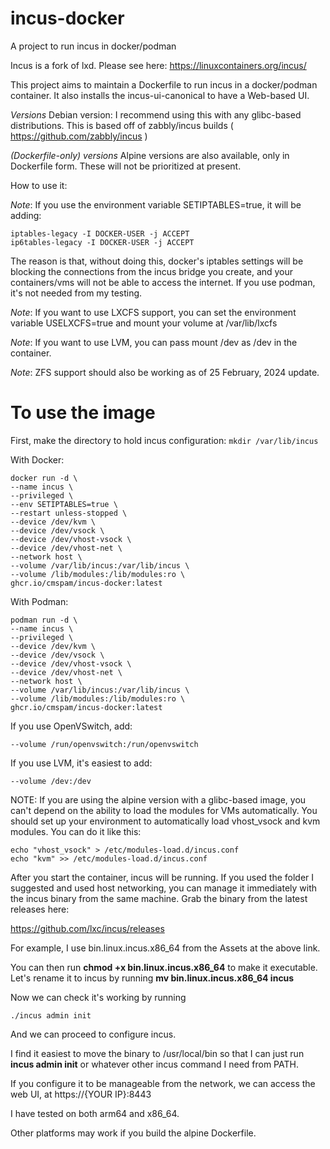 # incus-docker
A project to run incus in docker/podman

Incus is a fork of lxd. Please see here:
https://linuxcontainers.org/incus/

This project aims to maintain a Dockerfile to run incus in a docker/podman container.
It also installs the incus-ui-canonical to have a Web-based UI.

*Versions*
Debian version: I recommend using this with any glibc-based distributions. This is based off of zabbly/incus builds ( https://github.com/zabbly/incus )

*(Dockerfile-only) versions*
Alpine versions are also available, only in Dockerfile form. These will not be prioritized at present.

How to use it:

*Note*: If you use the environment variable SETIPTABLES=true, it will be adding:
```
iptables-legacy -I DOCKER-USER -j ACCEPT
ip6tables-legacy -I DOCKER-USER -j ACCEPT
```

The reason is that, without doing this, docker's iptables settings will be blocking the connections from the incus bridge you create, and your containers/vms will not be able to access the internet. If you use podman, it's not needed from my testing.

*Note*: If you want to use LXCFS support, you can set the environment variable USELXCFS=true and mount your volume at /var/lib/lxcfs

*Note*: If you want to use LVM, you can pass mount /dev as /dev in the container.

*Note*: ZFS support should also be working as of 25 February, 2024 update.

# To use the image

First, make the directory to hold incus configuration:
``` mkdir /var/lib/incus ```

With Docker:

```
docker run -d \
--name incus \
--privileged \
--env SETIPTABLES=true \
--restart unless-stopped \
--device /dev/kvm \
--device /dev/vsock \
--device /dev/vhost-vsock \
--device /dev/vhost-net \
--network host \
--volume /var/lib/incus:/var/lib/incus \
--volume /lib/modules:/lib/modules:ro \
ghcr.io/cmspam/incus-docker:latest
```

With Podman:
```
podman run -d \
--name incus \
--privileged \
--device /dev/kvm \
--device /dev/vsock \
--device /dev/vhost-vsock \
--device /dev/vhost-net \
--network host \
--volume /var/lib/incus:/var/lib/incus \
--volume /lib/modules:/lib/modules:ro \
ghcr.io/cmspam/incus-docker:latest
```

If you use OpenVSwitch, add:
```
--volume /run/openvswitch:/run/openvswitch
```

If you use LVM, it's easiest to add:
```
--volume /dev:/dev
```

NOTE: If you are using the alpine version with a glibc-based image, you can't depend on the ability to load the modules for VMs automatically. You should set up your environment to automatically load vhost_vsock and kvm modules. You can do it like this:

```
echo "vhost_vsock" > /etc/modules-load.d/incus.conf
echo "kvm" >> /etc/modules-load.d/incus.conf
```


After you start the container, incus will be running. If you used the folder I suggested and used host networking, you can manage it immediately with the incus binary from the same machine. Grab the binary from the latest releases here:

https://github.com/lxc/incus/releases

For example, I use bin.linux.incus.x86_64 from the Assets at the above link.

You can then run **chmod +x bin.linux.incus.x86_64** to make it executable. Let's rename it to incus by running  **mv bin.linux.incus.x86_64 incus**

Now we can check it's working by running

```./incus admin init```

And we can proceed to configure incus.

I find it easiest to move the binary to /usr/local/bin so that I can just run **incus admin init** or whatever other incus command I need from PATH.

If you configure it to be manageable from the network, we can access the web UI, at https://{YOUR IP}:8443

I have tested on both arm64 and x86_64.

Other platforms may work if you build the alpine Dockerfile.
